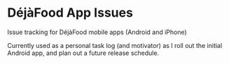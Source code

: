 # DéjàFood App Issues
Issue tracking for DéjàFood mobile apps (Android and iPhone)

Currently used as a personal task log (and motivator) as I roll out the initial Android app, and plan out a future release schedule.
